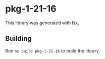 # pkg-1-21-16

This library was generated with [Nx](https://nx.dev).

## Building

Run `nx build pkg-1-21-16` to build the library.
